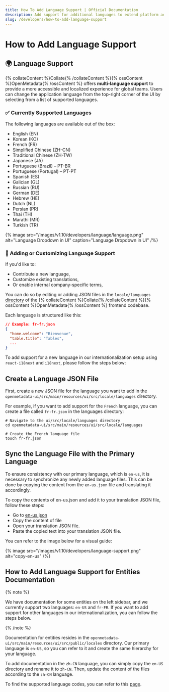 ```yaml
---
title: How To Add Language Support | Official Documentation
description: Add support for additional languages to extend platform accessibility and usability across global teams.
slug: /developers/how-to-add-language-support
---
```


# How to Add Language Support

## 🌍 Language Support

{% collateContent %}Collate{% /collateContent %}{% ossContent %}OpenMetadata{% /ossContent %} offers **multi-language support** to provide a more accessible and localized experience for global teams. Users can change the application language from the top-right corner of the UI by selecting from a list of supported languages.

### ✅ Currently Supported Languages

The following languages are available out of the box:

- English (EN)
- Korean (KO)
- French (FR)
- Simplified Chinese (ZH-CN)
- Traditional Chinese (ZH-TW)
- Japanese (JA)
- Portuguese (Brazil) – PT-BR
- Portuguese (Portugal) – PT-PT
- Spanish (ES)
- Galician (GL)
- Russian (RU)
- German (DE)
- Hebrew (HE)
- Dutch (NL)
- Persian (PR)
- Thai (TH)
- Marathi (MR)
- Turkish (TR)

{% image
src="/images/v1.10/developers/language/language.png"
alt="Language Dropdown in UI"
caption="Language Dropdown in UI"
/%}

### 📁 Adding or Customizing Language Support

If you'd like to:

- Contribute a new language,
- Customize existing translations,
- Or enable internal company-specific terms,

You can do so by editing or adding JSON files in the `locale/languages` [directory](https://github.com/open-metadata/OpenMetadata/tree/main/openmetadata-ui/src/main/resources/ui/src/locale/languages) of the {% collateContent %}Collate{% /collateContent %}{% ossContent %}OpenMetadata{% /ossContent %} frontend codebase.

Each language is structured like this:

```json
// Example: fr-fr.json
{
  "home.welcome": "Bienvenue",
  "table.title": "Tables",
  ...
}
```

To add support for a new language in our internationalization setup using `react-i18next` and `i18next`, please follow the steps below:

## Create a Language JSON File

First, create a new JSON file for the language you want to add in the `openmetadata-ui/src/main/resources/ui/src/locale/languages` directory.

For example, if you want to add support for the `French` language, you can create a file called `fr-fr.json` in the languages directory:

```shell
# Navigate to the ui/src/locale/languages directory
cd openmetadata-ui/src/main/resources/ui/src/locale/languages

# Create the French language file
touch fr-fr.json

```

## Sync the Language File with the Primary Language

To ensure consistency with our primary language, which is `en-us`, it is necessary to synchronize any newly added language files. This can be done by copying the content from the `en-us.json` file and translating it accordingly.

To copy the contents of en-us.json and add it to your translation JSON file, follow these steps:

- Go to [en-us.json](https://github.com/open-metadata/OpenMetadata/blob/main/openmetadata-ui/src/main/resources/ui/src/locale/languages/en-us.json)
- Copy the content of file
- Open your translation JSON file.
- Paste the copied text into your translation JSON file.

You can refer to the image below for a visual guide:

{% image
src="/images/v1.10/developers/language-support.png"
alt="copy-en-us"
/%}


## How to Add Language Support for Entities Documentation

{% note %}

We have documentation for some entities on the left sidebar, and we currently support two languages: `en-US` and `fr-FR`. If you want to add support for other languages in our internationalization, you can follow the steps below.

{% /note %}

Documentation for entities resides in the `openmetadata-ui/src/main/resources/ui/src/public/locales` directory. Our primary language is `en-US`, so you can refer to it and create the same hierarchy for your language.

To add documentation in the `zh-CN` language, you can simply copy the `en-US` directory and rename it to `zh-CN`. Then, update the content of the files according to the `zh-CN` language.

To find the supported language codes, you can refer to this [page](https://github.com/open-metadata/OpenMetadata/blob/main/openmetadata-ui/src/main/resources/ui/src/utils/i18next/i18nextUtil.ts#L27-38).
